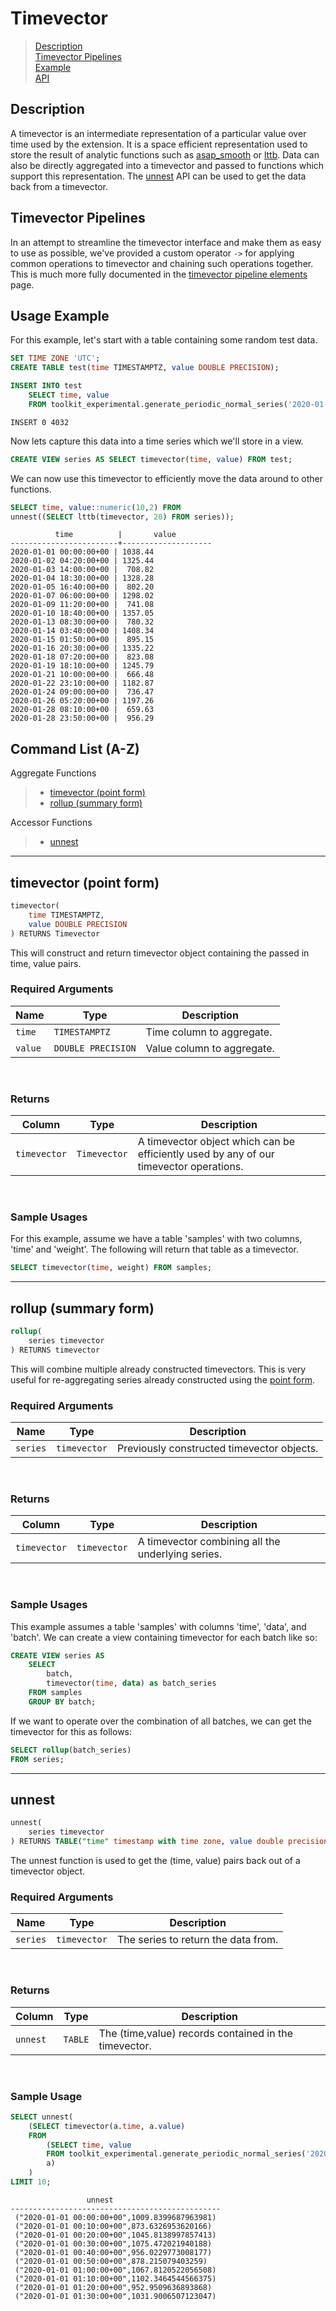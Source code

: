 # Timevector

> [Description](#timevector-description)<br>
> [Timevector Pipelines](#timevector-pipelines)<br>
> [Example](#timevector-example)<br>
> [API](#timevector-api)

## Description <a id="timevector-description"></a>

A timevector is an intermediate representation of a particular value over time used by the extension.  It is a space efficient representation used to store the result of analytic functions such as [asap_smooth]((asap.md#asap_smooth)) or [lttb]((lttb.md#lttb)).  Data can also be directly aggregated into a timevector and passed to functions which support this representation.  The [unnest](#timevector_unnest) API can be used to get the data back from a timevector.

## Timevector Pipelines <a id="timevector-pipelines"></a>

In an attempt to streamline the timevector interface and make them as easy to use as possible, we've provided a custom operator `->` for applying common operations to timevector and chaining such operations together.  This is much more fully documented in the [timevector pipeline elements](timevector_pipeline_elements.md) page.

## Usage Example <a id="timevector-example"></a>

For this example, let's start with a table containing some random test data.

```SQL ,non-transactional,ignore-output
SET TIME ZONE 'UTC';
CREATE TABLE test(time TIMESTAMPTZ, value DOUBLE PRECISION);
```

```SQL ,non-transactional
INSERT INTO test
    SELECT time, value
    FROM toolkit_experimental.generate_periodic_normal_series('2020-01-01 UTC'::timestamptz, rng_seed => 11111);
```
```output
INSERT 0 4032
```

Now lets capture this data into a time series which we'll store in a view.

```SQL ,non-transactional,ignore-output
CREATE VIEW series AS SELECT timevector(time, value) FROM test;
```

We can now use this timevector to efficiently move the data around to other functions.

```SQL
SELECT time, value::numeric(10,2) FROM
unnest((SELECT lttb(timevector, 20) FROM series));
```
```output
          time          |       value
------------------------+--------------------
2020-01-01 00:00:00+00 | 1038.44
2020-01-02 04:20:00+00 | 1325.44
2020-01-03 14:00:00+00 |  708.82
2020-01-04 18:30:00+00 | 1328.28
2020-01-05 16:40:00+00 |  802.20
2020-01-07 06:00:00+00 | 1298.02
2020-01-09 11:20:00+00 |  741.08
2020-01-10 18:40:00+00 | 1357.05
2020-01-13 08:30:00+00 |  780.32
2020-01-14 03:40:00+00 | 1408.34
2020-01-15 01:50:00+00 |  895.15
2020-01-16 20:30:00+00 | 1335.22
2020-01-18 07:20:00+00 |  823.08
2020-01-19 18:10:00+00 | 1245.79
2020-01-21 10:00:00+00 |  666.48
2020-01-22 23:10:00+00 | 1182.87
2020-01-24 09:00:00+00 |  736.47
2020-01-26 05:20:00+00 | 1197.26
2020-01-28 08:10:00+00 |  659.63
2020-01-28 23:50:00+00 |  956.29
```


## Command List (A-Z) <a id="timevector-api"></a>
Aggregate Functions
> - [timevector (point form)](#timevector)
> - [rollup (summary form)](#timevector-summary)

Accessor Functions
> - [unnest](#timevector_unnest)


---

## **timevector (point form)** <a id="timevector"></a>
```SQL ,ignore
timevector(
    time TIMESTAMPTZ,
    value DOUBLE PRECISION
) RETURNS Timevector
```

This will construct and return timevector object containing the passed in time, value pairs.

### Required Arguments <a id="timevector-required-arguments"></a>
|Name| Type |Description|
|---|---|---|
| `time` | `TIMESTAMPTZ` | Time column to aggregate. |
| `value` | `DOUBLE PRECISION` | Value column to aggregate. |
<br>

### Returns

|Column|Type|Description|
|---|---|---|
| `timevector` | `Timevector` | A timevector object which can be efficiently used by any of our timevector operations. |
<br>

### Sample Usages <a id="timevector-examples"></a>
For this example, assume we have a table 'samples' with two columns, 'time' and 'weight'.  The following will return that table as a timevector.

```SQL ,ignore
SELECT timevector(time, weight) FROM samples;
```

---

## **rollup (summary form)** <a id="timevector-summary"></a>
```SQL ,ignore
rollup(
    series timevector
) RETURNS timevector
```

This will combine multiple already constructed timevectors. This is very useful for re-aggregating series already constructed using the [point form](#timevector).

### Required Arguments <a id="timevector-summary-required-arguments"></a>
|Name| Type |Description|
|---|---|---|
| `series` | `timevector` | Previously constructed timevector objects. |
<br>

### Returns

|Column|Type|Description|
|---|---|---|
| `timevector` | `timevector` | A timevector combining all the underlying series. |
<br>

### Sample Usages <a id="timevector-summary-examples"></a>
This example assumes a table 'samples' with columns 'time', 'data', and 'batch'.  We can create a view containing timevector for each batch like so:

```SQL ,ignore
CREATE VIEW series AS
    SELECT
        batch,
        timevector(time, data) as batch_series
    FROM samples
    GROUP BY batch;
```

If we want to operate over the combination of all batches, we can get the timevector for this as follows:

```SQL ,ignore
SELECT rollup(batch_series)
FROM series;
```

---

## **unnest** <a id="timevector_unnest"></a>

```SQL ,ignore
unnest(
    series timevector
) RETURNS TABLE("time" timestamp with time zone, value double precision)
```

The unnest function is used to get the (time, value) pairs back out of a timevector object.

### Required Arguments <a id="timevector_unnest-required-arguments"></a>
|Name|Type|Description|
|---|---|---|
| `series` | `timevector` | The series to return the data from. |
<br>

### Returns
|Column|Type|Description|
|---|---|---|
| `unnest` | `TABLE` | The (time,value) records contained in the timevector. |
<br>

### Sample Usage <a id="timevector_unnest-examples"></a>

```SQL
SELECT unnest(
    (SELECT timevector(a.time, a.value)
    FROM
        (SELECT time, value
        FROM toolkit_experimental.generate_periodic_normal_series('2020-01-01 UTC'::timestamptz, 45654))
        a)
    )
LIMIT 10;
```
```output
                 unnest
-----------------------------------------------
 ("2020-01-01 00:00:00+00",1009.8399687963981)
 ("2020-01-01 00:10:00+00",873.6326953620166)
 ("2020-01-01 00:20:00+00",1045.8138997857413)
 ("2020-01-01 00:30:00+00",1075.472021940188)
 ("2020-01-01 00:40:00+00",956.0229773008177)
 ("2020-01-01 00:50:00+00",878.215079403259)
 ("2020-01-01 01:00:00+00",1067.8120522056508)
 ("2020-01-01 01:10:00+00",1102.3464544566375)
 ("2020-01-01 01:20:00+00",952.9509636893868)
 ("2020-01-01 01:30:00+00",1031.9006507123047)
```

